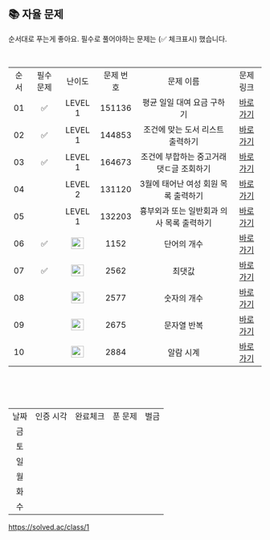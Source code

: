 
## 📚 자율 문제

순서대로 푸는게 좋아요.
필수로 풀어야하는 문제는 (✅ 체크표시) 했습니다.

<br/>
<table>
  <tr>
    <td align="center">순서</td>
    <td align="center">필수 문제</td>
    <td align="center">난이도</td>
    <td align="center">문제 번호</td>
    <td align="center">문제 이름</td>
    <td align="center">문제 링크</td>
  </tr>
   <tr>
    <td align="center">01</td>
    <td align="center">✅</td>
    <td align="center">LEVEL 1</td>
    <td align="center">151136</td>
    <td align="center">평균 일일 대여 요금 구하기</td>
    <td align="center"><a href="https://school.programmers.co.kr/learn/courses/30/lessons/151136">바로가기</a></td>
  </tr>
     <tr>
    <td align="center">02</td>
    <td align="center">✅</td>
    <td align="center">LEVEL 1</td>
    <td align="center">144853</td>
    <td align="center">조건에 맞는 도서 리스트 출력하기</td>
    <td align="center"><a href="https://school.programmers.co.kr/learn/courses/30/lessons/144853">바로가기</a></td>
  </tr>
   <tr>
    <td align="center">03</td>
    <td align="center">✅</td>
    <td align="center">LEVEL 1</td>
    <td align="center">164673</td>
    <td align="center">조건에 부합하는 중고거래 댓ㄷ글 조회하기</td>
    <td align="center"><a href="https://school.programmers.co.kr/learn/courses/30/lessons/164673">바로가기</a></td>
  </tr>
  <tr>
    <td align="center">04</td>
    <td align="center"></td>
    <td align="center">LEVEL 2</td>
    <td align="center">131120</td>
    <td align="center">3월에 태어난 여성 회원 목록 출력하기</td>
    <td align="center"><a href="https://school.programmers.co.kr/learn/courses/30/lessons/131120">바로가기</a></td>
  </tr>
   <tr>
    <td align="center">05</td>
    <td align="center"></td>
    <td align="center">LEVEL 1</td>
    <td align="center">132203</td>
    <td align="center">흉부외과 또는 일반회과 의사 목록 출력하기</td>
    <td align="center"><a href="https://school.programmers.co.kr/learn/courses/30/lessons/132203">바로가기</a></td>
  </tr>
     <tr>
    <td align="center">06</td>
    <td align="center">✅</td>
    <td align="center"><img height="23px" width="25px" src="https://d2gd6pc034wcta.cloudfront.net/tier/4.svg"></td>
    <td align="center">1152</td>
    <td align="center">단어의 개수</td>
    <td align="center"><a href="https://www.acmicpc.net/problem/1152">바로가기</a></td>
  </tr>
     <tr>
    <td align="center">07</td>
    <td align="center">✅</td>
    <td align="center"><img height="23px" width="25px" src="https://d2gd6pc034wcta.cloudfront.net/tier/3.svg"></td>
    <td align="center">2562</td>
    <td align="center">최댓값</td>
    <td align="center"><a href="https://www.acmicpc.net/problem/2562">바로가기</a></td>
  </tr>
   <tr>
    <td align="center">08</td>
    <td align="center"></td>
    <td align="center"><img height="23px" width="25px" src="https://d2gd6pc034wcta.cloudfront.net/tier/4.svg"></td>
    <td align="center">2577</td>
    <td align="center">숫자의 개수</td>
    <td align="center"><a href="https://www.acmicpc.net/problem/2577">바로가기</a></td>
  </tr>
  <tr>
    <td align="center">09</td>
    <td align="center"></td>
    <td align="center"><img height="23px" width="25px" src="https://d2gd6pc034wcta.cloudfront.net/tier/4.svg"></td>
    <td align="center">2675</td>
    <td align="center">문자열 반복</td>
    <td align="center"><a href="https://www.acmicpc.net/problem/2675">바로가기</a></td>
  </tr>
   <tr>
    <td align="center">10</td>
    <td align="center"></td>
    <td align="center"><img height="23px" width="25px" src="https://d2gd6pc034wcta.cloudfront.net/tier/3.svg"></td>
    <td align="center">2884</td>
    <td align="center">알람 시계</td>
    <td align="center"><a href="https://www.acmicpc.net/problem/2884">바로가기</a></td>
  </tr>
</table>
<br/><br/>


<br>

<table>
  <tr>
    <td align="center">날짜</td>
    <td align="center">인증 시각</td>
    <td align="center">완료체크</td>
    <td align="center">푼 문제</td>
    <td align="center">벌금</td>
  </tr>
    <tr>
    <td align="center">금</td>
    <td align="center"></td>
    <td align="center"></td>
    <td align="center"></td>
    <td align="center"></td>
  </tr>
   <tr>
    <td align="center">토</td>
    <td align="center"></td>
    <td align="center"></td>
    <td align="center"></td>
    <td align="center"></td>
  </tr>
  <tr>
    <td align="center">일</td>
    <td align="center"></td>
    <td align="center"></td>
    <td align="center"></td>
    <td align="center"></td>
  </tr>
  <tr>
    <td align="center">월</td>
    <td align="center"></td>
    <td align="center"></td>
    <td align="center"></td>
    <td align="center"></td>
  </tr>
  <tr>
    <td align="center">화</td>
    <td align="center"></td>
    <td align="center"></td>
    <td align="center"></td>
    <td align="center"></td>
  </tr>
  <tr>
    <td align="center">수</td>
    <td align="center"></td>
    <td align="center"></td>
    <td align="center"></td>
    <td align="center"></td>
  </tr>
</table>
  
https://solved.ac/class/1  
  
